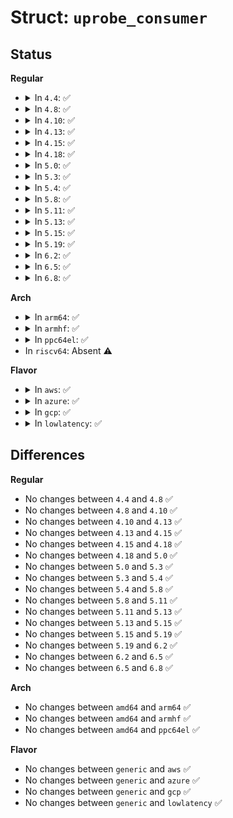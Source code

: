 # Struct: <code>uprobe_consumer</code>

## Status
<b>Regular</b>
<ul>
<li>
<details>
<summary>In <code>4.4</code>: ✅</summary>

```c
struct uprobe_consumer {
    int (*handler)(struct uprobe_consumer *, struct pt_regs *);
    int (*ret_handler)(struct uprobe_consumer *, long unsigned int, struct pt_regs *);
    bool (*filter)(struct uprobe_consumer *, enum uprobe_filter_ctx, struct mm_struct *);
    struct uprobe_consumer *next;
};
```
</details>
</li>
<li>
<details>
<summary>In <code>4.8</code>: ✅</summary>

```c
struct uprobe_consumer {
    int (*handler)(struct uprobe_consumer *, struct pt_regs *);
    int (*ret_handler)(struct uprobe_consumer *, long unsigned int, struct pt_regs *);
    bool (*filter)(struct uprobe_consumer *, enum uprobe_filter_ctx, struct mm_struct *);
    struct uprobe_consumer *next;
};
```
</details>
</li>
<li>
<details>
<summary>In <code>4.10</code>: ✅</summary>

```c
struct uprobe_consumer {
    int (*handler)(struct uprobe_consumer *, struct pt_regs *);
    int (*ret_handler)(struct uprobe_consumer *, long unsigned int, struct pt_regs *);
    bool (*filter)(struct uprobe_consumer *, enum uprobe_filter_ctx, struct mm_struct *);
    struct uprobe_consumer *next;
};
```
</details>
</li>
<li>
<details>
<summary>In <code>4.13</code>: ✅</summary>

```c
struct uprobe_consumer {
    int (*handler)(struct uprobe_consumer *, struct pt_regs *);
    int (*ret_handler)(struct uprobe_consumer *, long unsigned int, struct pt_regs *);
    bool (*filter)(struct uprobe_consumer *, enum uprobe_filter_ctx, struct mm_struct *);
    struct uprobe_consumer *next;
};
```
</details>
</li>
<li>
<details>
<summary>In <code>4.15</code>: ✅</summary>

```c
struct uprobe_consumer {
    int (*handler)(struct uprobe_consumer *, struct pt_regs *);
    int (*ret_handler)(struct uprobe_consumer *, long unsigned int, struct pt_regs *);
    bool (*filter)(struct uprobe_consumer *, enum uprobe_filter_ctx, struct mm_struct *);
    struct uprobe_consumer *next;
};
```
</details>
</li>
<li>
<details>
<summary>In <code>4.18</code>: ✅</summary>

```c
struct uprobe_consumer {
    int (*handler)(struct uprobe_consumer *, struct pt_regs *);
    int (*ret_handler)(struct uprobe_consumer *, long unsigned int, struct pt_regs *);
    bool (*filter)(struct uprobe_consumer *, enum uprobe_filter_ctx, struct mm_struct *);
    struct uprobe_consumer *next;
};
```
</details>
</li>
<li>
<details>
<summary>In <code>5.0</code>: ✅</summary>

```c
struct uprobe_consumer {
    int (*handler)(struct uprobe_consumer *, struct pt_regs *);
    int (*ret_handler)(struct uprobe_consumer *, long unsigned int, struct pt_regs *);
    bool (*filter)(struct uprobe_consumer *, enum uprobe_filter_ctx, struct mm_struct *);
    struct uprobe_consumer *next;
};
```
</details>
</li>
<li>
<details>
<summary>In <code>5.3</code>: ✅</summary>

```c
struct uprobe_consumer {
    int (*handler)(struct uprobe_consumer *, struct pt_regs *);
    int (*ret_handler)(struct uprobe_consumer *, long unsigned int, struct pt_regs *);
    bool (*filter)(struct uprobe_consumer *, enum uprobe_filter_ctx, struct mm_struct *);
    struct uprobe_consumer *next;
};
```
</details>
</li>
<li>
<details>
<summary>In <code>5.4</code>: ✅</summary>

```c
struct uprobe_consumer {
    int (*handler)(struct uprobe_consumer *, struct pt_regs *);
    int (*ret_handler)(struct uprobe_consumer *, long unsigned int, struct pt_regs *);
    bool (*filter)(struct uprobe_consumer *, enum uprobe_filter_ctx, struct mm_struct *);
    struct uprobe_consumer *next;
};
```
</details>
</li>
<li>
<details>
<summary>In <code>5.8</code>: ✅</summary>

```c
struct uprobe_consumer {
    int (*handler)(struct uprobe_consumer *, struct pt_regs *);
    int (*ret_handler)(struct uprobe_consumer *, long unsigned int, struct pt_regs *);
    bool (*filter)(struct uprobe_consumer *, enum uprobe_filter_ctx, struct mm_struct *);
    struct uprobe_consumer *next;
};
```
</details>
</li>
<li>
<details>
<summary>In <code>5.11</code>: ✅</summary>

```c
struct uprobe_consumer {
    int (*handler)(struct uprobe_consumer *, struct pt_regs *);
    int (*ret_handler)(struct uprobe_consumer *, long unsigned int, struct pt_regs *);
    bool (*filter)(struct uprobe_consumer *, enum uprobe_filter_ctx, struct mm_struct *);
    struct uprobe_consumer *next;
};
```
</details>
</li>
<li>
<details>
<summary>In <code>5.13</code>: ✅</summary>

```c
struct uprobe_consumer {
    int (*handler)(struct uprobe_consumer *, struct pt_regs *);
    int (*ret_handler)(struct uprobe_consumer *, long unsigned int, struct pt_regs *);
    bool (*filter)(struct uprobe_consumer *, enum uprobe_filter_ctx, struct mm_struct *);
    struct uprobe_consumer *next;
};
```
</details>
</li>
<li>
<details>
<summary>In <code>5.15</code>: ✅</summary>

```c
struct uprobe_consumer {
    int (*handler)(struct uprobe_consumer *, struct pt_regs *);
    int (*ret_handler)(struct uprobe_consumer *, long unsigned int, struct pt_regs *);
    bool (*filter)(struct uprobe_consumer *, enum uprobe_filter_ctx, struct mm_struct *);
    struct uprobe_consumer *next;
};
```
</details>
</li>
<li>
<details>
<summary>In <code>5.19</code>: ✅</summary>

```c
struct uprobe_consumer {
    int (*handler)(struct uprobe_consumer *, struct pt_regs *);
    int (*ret_handler)(struct uprobe_consumer *, long unsigned int, struct pt_regs *);
    bool (*filter)(struct uprobe_consumer *, enum uprobe_filter_ctx, struct mm_struct *);
    struct uprobe_consumer *next;
};
```
</details>
</li>
<li>
<details>
<summary>In <code>6.2</code>: ✅</summary>

```c
struct uprobe_consumer {
    int (*handler)(struct uprobe_consumer *, struct pt_regs *);
    int (*ret_handler)(struct uprobe_consumer *, long unsigned int, struct pt_regs *);
    bool (*filter)(struct uprobe_consumer *, enum uprobe_filter_ctx, struct mm_struct *);
    struct uprobe_consumer *next;
};
```
</details>
</li>
<li>
<details>
<summary>In <code>6.5</code>: ✅</summary>

```c
struct uprobe_consumer {
    int (*handler)(struct uprobe_consumer *, struct pt_regs *);
    int (*ret_handler)(struct uprobe_consumer *, long unsigned int, struct pt_regs *);
    bool (*filter)(struct uprobe_consumer *, enum uprobe_filter_ctx, struct mm_struct *);
    struct uprobe_consumer *next;
};
```
</details>
</li>
<li>
<details>
<summary>In <code>6.8</code>: ✅</summary>

```c
struct uprobe_consumer {
    int (*handler)(struct uprobe_consumer *, struct pt_regs *);
    int (*ret_handler)(struct uprobe_consumer *, long unsigned int, struct pt_regs *);
    bool (*filter)(struct uprobe_consumer *, enum uprobe_filter_ctx, struct mm_struct *);
    struct uprobe_consumer *next;
};
```
</details>
</li>
</ul>
<b>Arch</b>
<ul>
<li>
<details>
<summary>In <code>arm64</code>: ✅</summary>

```c
struct uprobe_consumer {
    int (*handler)(struct uprobe_consumer *, struct pt_regs *);
    int (*ret_handler)(struct uprobe_consumer *, long unsigned int, struct pt_regs *);
    bool (*filter)(struct uprobe_consumer *, enum uprobe_filter_ctx, struct mm_struct *);
    struct uprobe_consumer *next;
};
```
</details>
</li>
<li>
<details>
<summary>In <code>armhf</code>: ✅</summary>

```c
struct uprobe_consumer {
    int (*handler)(struct uprobe_consumer *, struct pt_regs *);
    int (*ret_handler)(struct uprobe_consumer *, long unsigned int, struct pt_regs *);
    bool (*filter)(struct uprobe_consumer *, enum uprobe_filter_ctx, struct mm_struct *);
    struct uprobe_consumer *next;
};
```
</details>
</li>
<li>
<details>
<summary>In <code>ppc64el</code>: ✅</summary>

```c
struct uprobe_consumer {
    int (*handler)(struct uprobe_consumer *, struct pt_regs *);
    int (*ret_handler)(struct uprobe_consumer *, long unsigned int, struct pt_regs *);
    bool (*filter)(struct uprobe_consumer *, enum uprobe_filter_ctx, struct mm_struct *);
    struct uprobe_consumer *next;
};
```
</details>
</li>
<li>
In <code>riscv64</code>: Absent ⚠️
</li>
</ul>
<b>Flavor</b>
<ul>
<li>
<details>
<summary>In <code>aws</code>: ✅</summary>

```c
struct uprobe_consumer {
    int (*handler)(struct uprobe_consumer *, struct pt_regs *);
    int (*ret_handler)(struct uprobe_consumer *, long unsigned int, struct pt_regs *);
    bool (*filter)(struct uprobe_consumer *, enum uprobe_filter_ctx, struct mm_struct *);
    struct uprobe_consumer *next;
};
```
</details>
</li>
<li>
<details>
<summary>In <code>azure</code>: ✅</summary>

```c
struct uprobe_consumer {
    int (*handler)(struct uprobe_consumer *, struct pt_regs *);
    int (*ret_handler)(struct uprobe_consumer *, long unsigned int, struct pt_regs *);
    bool (*filter)(struct uprobe_consumer *, enum uprobe_filter_ctx, struct mm_struct *);
    struct uprobe_consumer *next;
};
```
</details>
</li>
<li>
<details>
<summary>In <code>gcp</code>: ✅</summary>

```c
struct uprobe_consumer {
    int (*handler)(struct uprobe_consumer *, struct pt_regs *);
    int (*ret_handler)(struct uprobe_consumer *, long unsigned int, struct pt_regs *);
    bool (*filter)(struct uprobe_consumer *, enum uprobe_filter_ctx, struct mm_struct *);
    struct uprobe_consumer *next;
};
```
</details>
</li>
<li>
<details>
<summary>In <code>lowlatency</code>: ✅</summary>

```c
struct uprobe_consumer {
    int (*handler)(struct uprobe_consumer *, struct pt_regs *);
    int (*ret_handler)(struct uprobe_consumer *, long unsigned int, struct pt_regs *);
    bool (*filter)(struct uprobe_consumer *, enum uprobe_filter_ctx, struct mm_struct *);
    struct uprobe_consumer *next;
};
```
</details>
</li>
</ul>

## Differences
<b>Regular</b>
<ul>
<li>
No changes between <code>4.4</code> and <code>4.8</code> ✅
</li>
<li>
No changes between <code>4.8</code> and <code>4.10</code> ✅
</li>
<li>
No changes between <code>4.10</code> and <code>4.13</code> ✅
</li>
<li>
No changes between <code>4.13</code> and <code>4.15</code> ✅
</li>
<li>
No changes between <code>4.15</code> and <code>4.18</code> ✅
</li>
<li>
No changes between <code>4.18</code> and <code>5.0</code> ✅
</li>
<li>
No changes between <code>5.0</code> and <code>5.3</code> ✅
</li>
<li>
No changes between <code>5.3</code> and <code>5.4</code> ✅
</li>
<li>
No changes between <code>5.4</code> and <code>5.8</code> ✅
</li>
<li>
No changes between <code>5.8</code> and <code>5.11</code> ✅
</li>
<li>
No changes between <code>5.11</code> and <code>5.13</code> ✅
</li>
<li>
No changes between <code>5.13</code> and <code>5.15</code> ✅
</li>
<li>
No changes between <code>5.15</code> and <code>5.19</code> ✅
</li>
<li>
No changes between <code>5.19</code> and <code>6.2</code> ✅
</li>
<li>
No changes between <code>6.2</code> and <code>6.5</code> ✅
</li>
<li>
No changes between <code>6.5</code> and <code>6.8</code> ✅
</li>
</ul>
<b>Arch</b>
<ul>
<li>
No changes between <code>amd64</code> and <code>arm64</code> ✅
</li>
<li>
No changes between <code>amd64</code> and <code>armhf</code> ✅
</li>
<li>
No changes between <code>amd64</code> and <code>ppc64el</code> ✅
</li>
</ul>
<b>Flavor</b>
<ul>
<li>
No changes between <code>generic</code> and <code>aws</code> ✅
</li>
<li>
No changes between <code>generic</code> and <code>azure</code> ✅
</li>
<li>
No changes between <code>generic</code> and <code>gcp</code> ✅
</li>
<li>
No changes between <code>generic</code> and <code>lowlatency</code> ✅
</li>
</ul>
